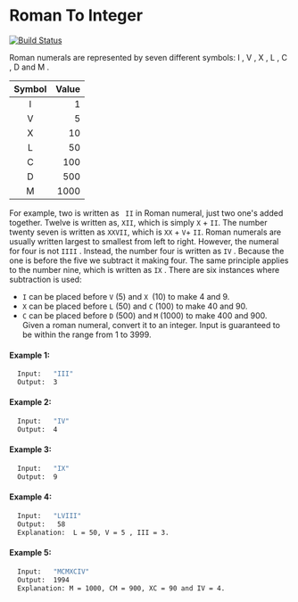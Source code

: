 # Roman To Integer

[![Build Status](https://travis-ci.org/joemccann/dillinger.svg?branch=master)](https://github.com/Koopa0)

Roman numerals are represented by seven different symbols: I , V , X , L , C , D and M .

| Symbol | Value |
|:---: |---: |
| I | 1 |
| V | 5 |
| X | 10 |
| L | 50 |
| C | 100 |
| D | 500 |
| M | 1000 |

For example, two is written as ``` II``` in Roman numeral, just two one's added together. Twelve is written as, ```XII```, which is simply ```X``` + ```II```. The number twenty seven is written as ```XXVII```, which is ```XX``` + ```V```+ ```II```.
Roman numerals are usually written largest to smallest from left to right. However, the numeral for four is not ```IIII``` . Instead, the number four is written as ```IV``` . Because the one is before the five we subtract it making four. The same principle applies to the number nine, which is written as ```IX``` . There are six instances where subtraction is used:
* ```I``` can be placed before ```V``` (5) and ```X ```(10) to make 4 and 9.
* ```X``` can be placed before ```L``` (50) and ```C``` (100) to make 40 and 90.
* ```C``` can be placed before ```D``` (500) and ```M``` (1000) to make 400 and 900.
Given a roman numeral, convert it to an integer. Input is guaranteed to be within the range from 1 to 3999.

#### Example 1:
```sh
  Input:   "III"
  Output:  3
```
#### Example 2:
```sh
  Input:   "IV"
  Output:  4
```
#### Example 3:
```sh
  Input:   "IX"
  Output:  9
```
#### Example 4:
```sh
  Input:   "LVIII"
  Output:   58
  Explanation:  L = 50, V = 5 , III = 3.
```
#### Example 5:
```sh
  Input:   "MCMXCIV"
  Output:  1994
  Explanation: M = 1000, CM = 900, XC = 90 and IV = 4.
```